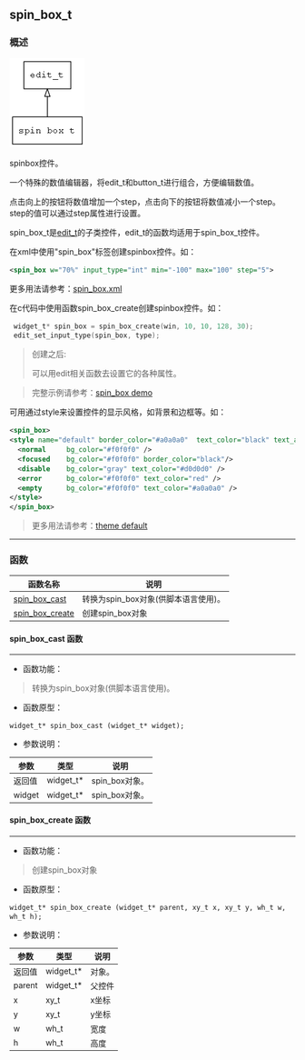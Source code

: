 ## spin\_box\_t
### 概述
![image](images/spin_box_t_0.png)

 spinbox控件。

 一个特殊的数值编辑器，将edit\_t和button\_t进行组合，方便编辑数值。

 点击向上的按钮将数值增加一个step，点击向下的按钮将数值减小一个step。
 step的值可以通过step属性进行设置。

 spin_box\_t是[edit\_t](edit_t.md)的子类控件，edit\_t的函数均适用于spin\_box\_t控件。

 在xml中使用"spin_box"标签创建spinbox控件。如：

 ```xml
 <spin_box w="70%" input_type="int" min="-100" max="100" step="5">
 ```

 >
 更多用法请参考：[spin_box.xml](https://github.com/zlgopen/awtk/blob/master/demos/assets/raw/ui/spinbox.xml)

 在c代码中使用函数spin_box\_create创建spinbox控件。如：

 ```c
  widget_t* spin_box = spin_box_create(win, 10, 10, 128, 30);
  edit_set_input_type(spin_box, type);
 ```

 > 创建之后:
 >
 > 可以用edit相关函数去设置它的各种属性。

 > 完整示例请参考：[spin_box
 demo](https://github.com/zlgopen/awtk-c-demos/blob/master/demos/spin_box.c)

 可用通过style来设置控件的显示风格，如背景和边框等。如：

 ```xml
 <spin_box>
 <style name="default" border_color="#a0a0a0"  text_color="black" text_align_h="left">
   <normal     bg_color="#f0f0f0" />
   <focused    bg_color="#f0f0f0" border_color="black"/>
   <disable    bg_color="gray" text_color="#d0d0d0" />
   <error      bg_color="#f0f0f0" text_color="red" />
   <empty      bg_color="#f0f0f0" text_color="#a0a0a0" />
 </style>
 </spin_box>
 ```

 > 更多用法请参考：[theme
 default](https://github.com/zlgopen/awtk/blob/master/demos/assets/raw/styles/default.xml#L128)


----------------------------------
### 函数
<p id="spin_box_t_methods">

| 函数名称 | 说明 | 
| -------- | ------------ | 
| <a href="#spin_box_t_spin_box_cast">spin\_box\_cast</a> | 转换为spin_box对象(供脚本语言使用)。 |
| <a href="#spin_box_t_spin_box_create">spin\_box\_create</a> | 创建spin_box对象 |
#### spin\_box\_cast 函数
-----------------------

* 函数功能：

> <p id="spin_box_t_spin_box_cast"> 转换为spin_box对象(供脚本语言使用)。



* 函数原型：

```
widget_t* spin_box_cast (widget_t* widget);
```

* 参数说明：

| 参数 | 类型 | 说明 |
| -------- | ----- | --------- |
| 返回值 | widget\_t* | spin\_box对象。 |
| widget | widget\_t* | spin\_box对象。 |
#### spin\_box\_create 函数
-----------------------

* 函数功能：

> <p id="spin_box_t_spin_box_create"> 创建spin_box对象



* 函数原型：

```
widget_t* spin_box_create (widget_t* parent, xy_t x, xy_t y, wh_t w, wh_t h);
```

* 参数说明：

| 参数 | 类型 | 说明 |
| -------- | ----- | --------- |
| 返回值 | widget\_t* | 对象。 |
| parent | widget\_t* | 父控件 |
| x | xy\_t | x坐标 |
| y | xy\_t | y坐标 |
| w | wh\_t | 宽度 |
| h | wh\_t | 高度 |
